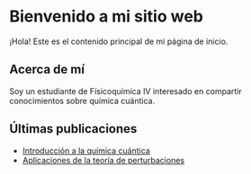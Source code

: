 # Bienvenido a mi sitio web

¡Hola! Este es el contenido principal de mi página de inicio.

## Acerca de mí

Soy un estudiante de Físicoquímica IV interesado en compartir conocimientos sobre química cuántica.

## Últimas publicaciones

- [Introducción a la química cuántica](/publicaciones/introduccion-quimica-cuantica)
- [Aplicaciones de la teoría de perturbaciones](/publicaciones/aplicaciones-teoria-perturbaciones)

